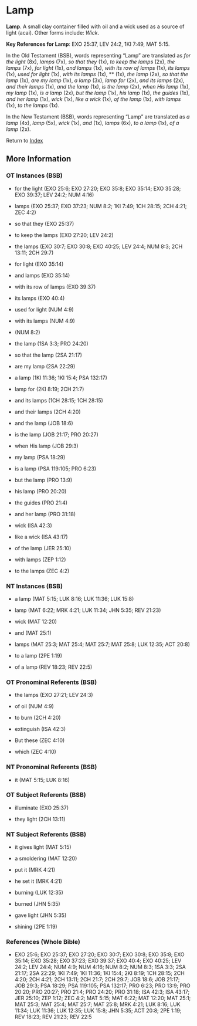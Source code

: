 # Lamp
**Lamp**. 
A small clay container filled with oil and a wick used as a source of light (acai). 
Other forms include: 
*Wick*. 


**Key References for Lamp**: 
EXO 25:37, LEV 24:2, 1KI 7:49, MAT 5:15. 


In the Old Testament (BSB), words representing “Lamp” are translated as 
*for the light* (8x), *lamps* (7x), *so that they* (1x), *to keep the lamps* (2x), *the lamps* (7x), *for light* (1x), *and lamps* (1x), *with its row of lamps* (1x), *its lamps* (1x), *used for light* (1x), *with its lamps* (1x), ** (1x), *the lamp* (2x), *so that the lamp* (1x), *are my lamp* (1x), *a lamp* (3x), *lamp for* (2x), *and its lamps* (2x), *and their lamps* (1x), *and the lamp* (1x), *is the lamp* (2x), *when His lamp* (1x), *my lamp* (1x), *is a lamp* (2x), *but the lamp* (1x), *his lamp* (1x), *the guides* (1x), *and her lamp* (1x), *wick* (1x), *like a wick* (1x), *of the lamp* (1x), *with lamps* (1x), *to the lamps* (1x). 


In the New Testament (BSB), words representing “Lamp” are translated as 
*a lamp* (4x), *lamp* (5x), *wick* (1x), *and* (1x), *lamps* (6x), *to a lamp* (1x), *of a lamp* (2x). 


Return to [Index](00-Index.md)

## More Information

### OT Instances (BSB)

* for the light (EXO 25:6; EXO 27:20; EXO 35:8; EXO 35:14; EXO 35:28; EXO 39:37; LEV 24:2; NUM 4:16)

* lamps (EXO 25:37; EXO 37:23; NUM 8:2; 1KI 7:49; 1CH 28:15; 2CH 4:21; ZEC 4:2)

* so that they (EXO 25:37)

* to keep the lamps (EXO 27:20; LEV 24:2)

* the lamps (EXO 30:7; EXO 30:8; EXO 40:25; LEV 24:4; NUM 8:3; 2CH 13:11; 2CH 29:7)

* for light (EXO 35:14)

* and lamps (EXO 35:14)

* with its row of lamps (EXO 39:37)

* its lamps (EXO 40:4)

* used for light (NUM 4:9)

* with its lamps (NUM 4:9)

*  (NUM 8:2)

* the lamp (1SA 3:3; PRO 24:20)

* so that the lamp (2SA 21:17)

* are my lamp (2SA 22:29)

* a lamp (1KI 11:36; 1KI 15:4; PSA 132:17)

* lamp for (2KI 8:19; 2CH 21:7)

* and its lamps (1CH 28:15; 1CH 28:15)

* and their lamps (2CH 4:20)

* and the lamp (JOB 18:6)

* is the lamp (JOB 21:17; PRO 20:27)

* when His lamp (JOB 29:3)

* my lamp (PSA 18:29)

* is a lamp (PSA 119:105; PRO 6:23)

* but the lamp (PRO 13:9)

* his lamp (PRO 20:20)

* the guides (PRO 21:4)

* and her lamp (PRO 31:18)

* wick (ISA 42:3)

* like a wick (ISA 43:17)

* of the lamp (JER 25:10)

* with lamps (ZEP 1:12)

* to the lamps (ZEC 4:2)



### NT Instances (BSB)

* a lamp (MAT 5:15; LUK 8:16; LUK 11:36; LUK 15:8)

* lamp (MAT 6:22; MRK 4:21; LUK 11:34; JHN 5:35; REV 21:23)

* wick (MAT 12:20)

* and (MAT 25:1)

* lamps (MAT 25:3; MAT 25:4; MAT 25:7; MAT 25:8; LUK 12:35; ACT 20:8)

* to a lamp (2PE 1:19)

* of a lamp (REV 18:23; REV 22:5)



### OT Pronominal Referents (BSB)

* the lamps (EXO 27:21; LEV 24:3)

* of oil (NUM 4:9)

* to burn (2CH 4:20)

* extinguish (ISA 42:3)

* But these (ZEC 4:10)

* which (ZEC 4:10)



### NT Pronominal Referents (BSB)

* it (MAT 5:15; LUK 8:16)



### OT Subject Referents (BSB)

* illuminate (EXO 25:37)

* they light (2CH 13:11)



### NT Subject Referents (BSB)

* it gives light (MAT 5:15)

* a smoldering (MAT 12:20)

* put it (MRK 4:21)

* he set it (MRK 4:21)

* burning (LUK 12:35)

* burned (JHN 5:35)

* gave light (JHN 5:35)

* shining (2PE 1:19)



### References (Whole Bible)

* EXO 25:6; EXO 25:37; EXO 27:20; EXO 30:7; EXO 30:8; EXO 35:8; EXO 35:14; EXO 35:28; EXO 37:23; EXO 39:37; EXO 40:4; EXO 40:25; LEV 24:2; LEV 24:4; NUM 4:9; NUM 4:16; NUM 8:2; NUM 8:3; 1SA 3:3; 2SA 21:17; 2SA 22:29; 1KI 7:49; 1KI 11:36; 1KI 15:4; 2KI 8:19; 1CH 28:15; 2CH 4:20; 2CH 4:21; 2CH 13:11; 2CH 21:7; 2CH 29:7; JOB 18:6; JOB 21:17; JOB 29:3; PSA 18:29; PSA 119:105; PSA 132:17; PRO 6:23; PRO 13:9; PRO 20:20; PRO 20:27; PRO 21:4; PRO 24:20; PRO 31:18; ISA 42:3; ISA 43:17; JER 25:10; ZEP 1:12; ZEC 4:2; MAT 5:15; MAT 6:22; MAT 12:20; MAT 25:1; MAT 25:3; MAT 25:4; MAT 25:7; MAT 25:8; MRK 4:21; LUK 8:16; LUK 11:34; LUK 11:36; LUK 12:35; LUK 15:8; JHN 5:35; ACT 20:8; 2PE 1:19; REV 18:23; REV 21:23; REV 22:5



